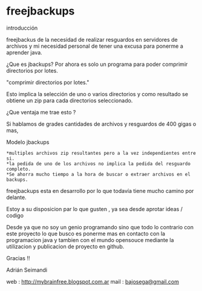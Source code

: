 freejbackups  
============

introducción 

freejbackus de la necesidad de realizar resguardos en servidores de archivos
y mi necesidad personal de tener una excusa para ponerme a aprender java.
 
¿Que es jbackups?
 Por ahora es solo un programa  para poder comprimir directorios por lotes.

"comprimir directorios por lotes."

Esto implica la selección de uno o varios directorios  y como resultado se
obtiene un zip para cada directorios seleccionado.

¿Que ventaja me trae esto ?

Si hablamos de grades cantidades de archivos y resguardos de 400 gigas o mas,

Modelo jbackups

    *multiples archivos zip resultantes pero a la vez independientes entre si.
    *la pedida de uno de los archivos no implica la pedida del resguardo completo.
    *Se ahorra mucho tiempo a la hora de buscar o extraer archivos en el backups. 


freejbackups esta en desarrollo por lo que todavía tiene mucho camino por delante.

Estoy a su disposicion par lo que gusten , ya sea desde aprotar ideas / codigo 

Desde ya que no soy un genio programando sino que todo lo contrario con este proyecto 
lo que busco es ponerme mas en contacto con la programacion java y tambien con el mundo
opensouce mediante la utilizacion y publicacion de proyecto en github. 

Gracias !! 

Adrián Seimandi

web : http://mybrainfree.blogspot.com.ar
mail : bajosega@gmail.com


